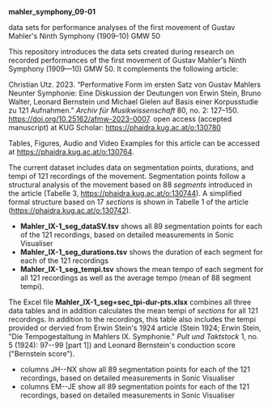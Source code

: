 **mahler_symphony_09-01**

data sets for performance analyses of the first movement of Gustav Mahler's Ninth Symphony (1909–10) GMW 50

This repository introduces the data sets created during research on recorded performances of the first movement of Gustav Mahler's Ninth Symphony (1909—10) GMW 50. It complements the following article:

Christian Utz. 2023. “Performative Form im ersten Satz von Gustav Mahlers Neunter Symphonie: Eine Diskussion der Deutungen von Erwin Stein, Bruno Walter, Leonard Bernstein und Michael Gielen auf Basis einer Korpusstudie zu 121 Aufnahmen.” *Archiv für Musikwissenschaft* 80, no. 2: 127–150. https://doi.org/10.25162/afmw-2023-0007. open access (accepted manuscript) at KUG Scholar: https://phaidra.kug.ac.at/o:130780

Tables, Figures, Audio and Video Examples for this article can be accessed at https://phaidra.kug.ac.at/o:130764.

The current dataset includes data on segmentation points, durations, and tempi of 121 recordings of the movement. Segmentation points follow a structural analysis of the movement based on 88 *segments* introduced in the article (Tabelle 3, https://phaidra.kug.ac.at/o:130744). A simplified formal structure based on 17 *sections* is shown in Tabelle 1 of the article (https://phaidra.kug.ac.at/o:130742).

* **Mahler_IX-1_seg_dataSV.tsv** shows all 89 segmentation points for each of the 121 recordings, based on detailed measurements in Sonic Visualiser
* **Mahler_IX-1_seg_durations.tsv** shows the duration of each segment for each of the 121 recordings
* **Mahler_IX-1_seg_tempi.tsv** shows the mean tempo of each segment for all 121 recordings as well as the average tempo (mean of 88 segment tempi).

The Excel file **Mahler_IX-1_seg+sec_tpi-dur-pts.xlsx** combines all three data tables and in addition calculates the mean tempi of *sections* for all 121 recordings. In addition to the recordings, this table also includes the tempi provided or dervied from Erwin Stein's 1924 article (Stein 1924; Erwin Stein, "Die Tempogestaltung in Mahlers IX. Symphonie." *Pult und Taktstock* 1, no. 5 (1924): 97--99 [part 1]) and Leonard Bernstein's conduction score ("Bernstein score").

* columns JH--NX show all 89 segmentation points for each of the 121 recordings, based on detailed measurements in Sonic Visualiser
* columns EM--JE show all 89 segmentation points for each of the 121 recordings, based on detailed measurements in Sonic Visualiser
